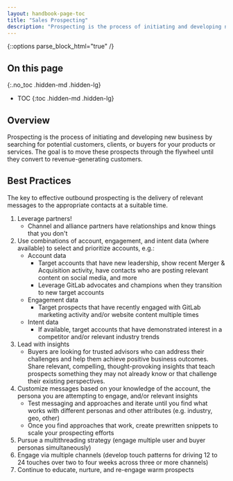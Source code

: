 ```yaml
---
layout: handbook-page-toc
title: "Sales Prospecting"
description: "Prospecting is the process of initiating and developing new business by searching for potential customers, clients, or buyers for your products or services"
---
```


{::options parse_block_html="true" /}

## On this page
{:.no_toc .hidden-md .hidden-lg}

- TOC
{:toc .hidden-md .hidden-lg}

## Overview
Prospecting is the process of initiating and developing new business by searching for potential customers, clients, or buyers for your products or services. The goal is to move these prospects through the flywheel until they convert to revenue-generating customers.

## Best Practices
The key to effective outbound prospecting is the delivery of relevant messages to the appropriate contacts at a suitable time.
1. Leverage partners!
    - Channel and alliance partners have relationships and know things that you don't 
1. Use combinations of account, engagement, and intent data (where available) to select and prioritize accounts, e.g.:
    - Account data
        - Target accounts that have new leadership, show recent Merger & Acquisition activity, have contacts who are posting relevant content on social media, and more
        - Leverage GitLab advocates and champions when they transition to new target accounts 
    - Engagement data
        - Target prospects that have recently engaged with GitLab marketing activity and/or website content multiple times
    - Intent data
        - If available, target accounts that have demonstrated interest in a competitor and/or relevant industry trends
1. Lead with insights
    - Buyers are looking for trusted advisors who can address their challenges and help them achieve positive business outcomes. Share relevant, compelling, thought-provoking insights that teach prospects something they may not already know or that challenge their existing perspectives.
1. Customize messages based on your knowledge of the account, the persona you are attempting to engage, and/or relevant insights
    - Test messaging and approaches and iterate until you find what works with different personas and other attributes (e.g. industry, geo, other)
    - Once you find approaches that work, create prewritten snippets to scale your prospecting efforts
1. Pursue a multithreading strategy (engage multiple user and buyer personas simultaneously) 
1. Engage via multiple channels (develop touch patterns for driving 12 to 24 touches over two to four weeks across three or more channels)
1. Continue to educate, nurture, and re-engage warm prospects

